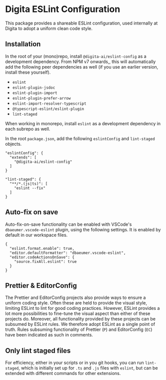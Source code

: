 
# Digita ESLint Configuration

This package provides a shareable ESLint configuration, used internally at Digita to adopt a uniform clean code style.

## Installation

In the root of your (mono)repo, install `@digita-ai/eslint-config` as a development dependency. From NPM v7 onwards,, this will automatically add the following peer dependencies as well (if you use an earlier version, install these yourself). 

- `eslint`
- `eslint-plugin-jsdoc`
- `eslint-plugin-import`
- `eslint-plugin-prefer-arrow`
- `eslint-import-resolver-typescript`
- `@typescript-eslint/eslint-plugin`
- `lint-staged`

When working in monorepo, install `eslint` as a development dependency in each subrepo as well.

In the root `package.json`, add the following `eslintConfig` and `lint-staged` objects.

```
"eslintConfig": {
  "extends": [
    "@digita-ai/eslint-config"
  ]
}
```

```
"lint-staged": {
  "**/*.(js|ts)": [
    "eslint --fix"
  ]
}
```

## Auto-fix on save

Auto-fix-on-save functionality can be enabled with VSCode's `dbaeumer.vscode-eslint` plugin, using the following settings. It is enabled by default in our workspace files.

```
{
  "eslint.format.enable": true,
  "editor.defaultFormatter": "dbaeumer.vscode-eslint",
  "editor.codeActionsOnSave": {
    "source.fixAll.eslint": true
  }
}
```

## Prettier & EditorConfig

The Prettier and EditorConfig projects also provide ways to ensure a uniform coding style. Often these are held to provide the visual style, limiting ESLint to lint for good coding practices. However, ESLint provides a lot more possibilities to fine-tune the visual aspect than either of these projects do. Moreover, all functionality provided by these projects can be subsumed by ESLint rules. We therefore adopt ESLint as a single point of truth. Rules subsuming functionality of Prettier (`P`) and EditorConfig (`EC`) have been indicated as such in comments.


## Only lint staged files

For efficiency, either in your scripts or in you git hooks, you can run `lint-staged`, which is initially set up for `.ts` and `.js` files with `eslint`, but can be extended with different commands for other extensions.